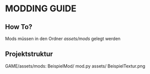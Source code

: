 # MODDING GUIDE
## How To?
Mods müssen in den Ordner *assets/mods* gelegt werden

## Projektstruktur
GAME/assets/mods:
    BeispielMod/
        mod.py
        assets/
            BeispielTextur.png
    